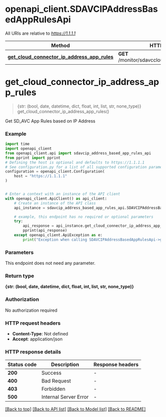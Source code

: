# openapi_client.SDAVCIPAddressBasedAppRulesApi

All URIs are relative to *https://1.1.1.1*

Method | HTTP request | Description
------------- | ------------- | -------------
[**get_cloud_connector_ip_address_app_rules**](SDAVCIPAddressBasedAppRulesApi.md#get_cloud_connector_ip_address_app_rules) | **GET** /monitor/sdavccloudconnector/ipaddress | 


# **get_cloud_connector_ip_address_app_rules**
> {str: (bool, date, datetime, dict, float, int, list, str, none_type)} get_cloud_connector_ip_address_app_rules()



Get SD_AVC App Rules based on IP Address

### Example


```python
import time
import openapi_client
from openapi_client.api import sdavcip_address_based_app_rules_api
from pprint import pprint
# Defining the host is optional and defaults to https://1.1.1.1
# See configuration.py for a list of all supported configuration parameters.
configuration = openapi_client.Configuration(
    host = "https://1.1.1.1"
)


# Enter a context with an instance of the API client
with openapi_client.ApiClient() as api_client:
    # Create an instance of the API class
    api_instance = sdavcip_address_based_app_rules_api.SDAVCIPAddressBasedAppRulesApi(api_client)

    # example, this endpoint has no required or optional parameters
    try:
        api_response = api_instance.get_cloud_connector_ip_address_app_rules()
        pprint(api_response)
    except openapi_client.ApiException as e:
        print("Exception when calling SDAVCIPAddressBasedAppRulesApi->get_cloud_connector_ip_address_app_rules: %s\n" % e)
```


### Parameters
This endpoint does not need any parameter.

### Return type

**{str: (bool, date, datetime, dict, float, int, list, str, none_type)}**

### Authorization

No authorization required

### HTTP request headers

 - **Content-Type**: Not defined
 - **Accept**: application/json


### HTTP response details

| Status code | Description | Response headers |
|-------------|-------------|------------------|
**200** | Success |  -  |
**400** | Bad Request |  -  |
**403** | Forbidden |  -  |
**500** | Internal Server Error |  -  |

[[Back to top]](#) [[Back to API list]](../README.md#documentation-for-api-endpoints) [[Back to Model list]](../README.md#documentation-for-models) [[Back to README]](../README.md)

